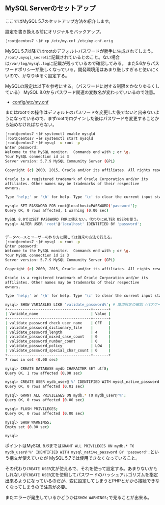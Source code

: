 ## MySQL Serverのセットアップ

ここではMySQL 5.7のセットアップ方法を紹介します。

設定を書き換える前にオリジナルをバックアップ。

```bash
[root@centos7 ~]# cp /etc/my.cnf /etc/my.cnf.orig
```

MySQL 5.7以降ではrootのデフォルトパスワードが勝手に生成されてしまう。
`/root/.mysql_secret`に記載されているとのこと。ない場合は`/var/log/mysql.log`に記載が残っているので確認してみる。
また5.6からパスワードポリシーが厳しくなっている。開発環境用はあまり厳しすぎると使いにくいので、かなりゆるく設定する。

MySQLの設定は以下を参考にする。（パスワードに対する制限をかなりゆるくしている）
MySQL 8.0からパスワード関連の変数名が変わっていいるので注意。

- [config/etc/my.cnf](config/etc/my.cnf)

またはrootでの操作はデフォルトのパスワードを変更した後でないと出来ないようになっているので、まずrootでログインした後はパスワードを変更することから始めなければならない。

```bash
[root@centos7 ~]# systemctl enable mysqld
[root@centos7 ~]# systemctl start mysqld
[root@centos7 ~]# mysql -u root -p
Enter password:
Welcome to the MySQL monitor.  Commands end with ; or \g.
Your MySQL connection id is 3
Server version: 5.7.9 MySQL Community Server (GPL)

Copyright (c) 2000, 2015, Oracle and/or its affiliates. All rights reserved.

Oracle is a registered trademark of Oracle Corporation and/or its
affiliates. Other names may be trademarks of their respective
owners.

Type 'help;' or '\h' for help. Type '\c' to clear the current input statement.

mysql> SET PASSWORD FOR root@localhost=PASSWORD('password');
Query OK, 0 rows affected, 1 warning (0.00 sec)

MySQL 8.0ではSET PASSWORD FORは使えない。代わりにALTER USERを使う。
mysql> ALTER USER 'root'@'localhost' IDENTIFIED BY 'password';


データベースとユーザーの作り方に関しては従来の方法で行える。
[root@centos7 ~]# mysql -u root -p
Enter password:
Welcome to the MySQL monitor.  Commands end with ; or \g.
Your MySQL connection id is 3
Server version: 5.7.9 MySQL Community Server (GPL)

Copyright (c) 2000, 2015, Oracle and/or its affiliates. All rights reserved.

Oracle is a registered trademark of Oracle Corporation and/or its
affiliates. Other names may be trademarks of their respective
owners.

Type 'help;' or '\h' for help. Type '\c' to clear the current input statement.

mysql> SHOW VARIABLES LIKE 'validate_password%'; # 環境設定の確認（パスワード系の設定をゆるくしておく）
+--------------------------------------+-------+
| Variable_name                        | Value |
+--------------------------------------+-------+
| validate_password_check_user_name    | OFF   |
| validate_password_dictionary_file    |       |
| validate_password_length             | 4     |
| validate_password_mixed_case_count   | 0     |
| validate_password_number_count       | 0     |
| validate_password_policy             | LOW   |
| validate_password_special_char_count | 0     |
+--------------------------------------+-------+
7 rows in set (0.00 sec)

mysql> CREATE DATABASE mydb CHARACTER SET utf8;
Query OK, 1 row affected (0.00 sec)

mysql> CREATE USER mydb_user@'%' IDENTIFIED WITH mysql_native_password BY 'password';
Query OK, 0 rows affected (0.01 sec)

mysql> GRANT ALL PRIVILEGES ON mydb.* TO mydb_user@'%';
Query OK, 0 rows affected (0.00 sec)

mysql> FLUSH PRIVILEGES;
Query OK, 0 rows affected (0.00 sec)

mysql> SHOW WARNINGS;
Empty set (0.00 sec)

mysql>
```
ポイントはMySQL 5.6までは`GRANT ALL PRIVILEGES ON mydb.* TO mydb_user@'%' IDENTIFIED WITH mysql_native_password BY 'password';`という構文が使えていたが
MySQL 5.7では使用できなくなっていること。

その代わり`CREATE USER`文が使えるで、それを使って設定する。あまりないかもしれないが`CREATE USER`文を使用してパスワードのハッシュアルゴリズムを指定出来るようになっているのだが、変に設定してしまうとPHPとかから接続できなくなってしまうので注意が必要。

またエラーが発生しているかどうかは`SHOW WARNINGS;`で見ることが出来る。
